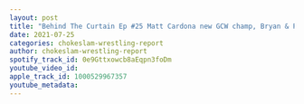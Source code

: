 ```yaml
---
layout: post
title: "Behind The Curtain Ep #25 Matt Cardona new GCW champ, Bryan & Punk signed with AEW! New Champs crown at NJPW Wrestleslam!"
date: 2021-07-25
categories: chokeslam-wrestling-report
author: chokeslam-wrestling-report
spotify_track_id: 0e9Gttxowcb8aEqpn3foDm
youtube_video_id: 
apple_track_id: 1000529967357
youtube_metadata: 
---
```

